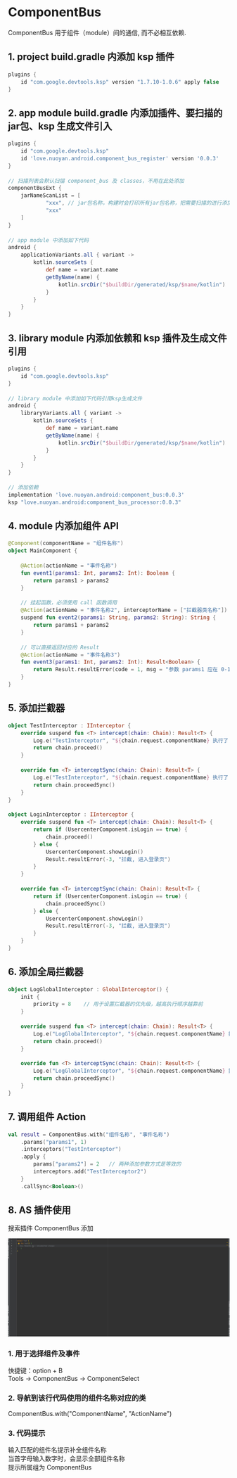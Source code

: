 # ComponentBus
ComponentBus 用于组件（module）间的通信, 而不必相互依赖.

## 1. project build.gradle 内添加 ksp 插件
```groovy
plugins {
    id "com.google.devtools.ksp" version "1.7.10-1.0.6" apply false
}
```

## 2. app module build.gradle 内添加插件、要扫描的jar包、ksp 生成文件引入
```groovy
plugins {
    id "com.google.devtools.ksp"
    id 'love.nuoyan.android.component_bus_register' version '0.0.3'
}

// 扫描列表会默认扫描 component_bus 及 classes，不用在此处添加
componentBusExt {
    jarNameScanList = [
            "xxx", // jar包名称，构建时会打印所有jar包名称，把需要扫描的进行添加(jar内包含拦截器或组件API)
            "xxx"
    ]
}

// app module 中添加如下代码
android {
    applicationVariants.all { variant ->
        kotlin.sourceSets {
            def name = variant.name
            getByName(name) {
                kotlin.srcDir("$buildDir/generated/ksp/$name/kotlin")
            }
        }
    }
}

```

## 3. library module 内添加依赖和 ksp 插件及生成文件引用
```groovy
plugins {
    id "com.google.devtools.ksp"
}

// library module 中添加如下代码引用ksp生成文件
android {
    libraryVariants.all { variant ->
        kotlin.sourceSets {
            def name = variant.name
            getByName(name) {
                kotlin.srcDir("$buildDir/generated/ksp/$name/kotlin")
            }
        }
    }
}

// 添加依赖
implementation 'love.nuoyan.android:component_bus:0.0.3'
ksp "love.nuoyan.android:component_bus_processor:0.0.3"
```

## 4. module 内添加组件 API
```kotlin
@Component(componentName = "组件名称")
object MainComponent {

    @Action(actionName = "事件名称")
    fun event1(params1: Int, params2: Int): Boolean {
        return params1 > params2
    }

    // 挂起函数，必须使用 call 函数调用
    @Action(actionName = "事件名称2", interceptorName = ["拦截器类名称"])
    suspend fun event2(params1: String, params2: String): String {
        return params1 + params2
    }

    // 可以直接返回对应的 Result
    @Action(actionName = "事件名称3")
    fun event3(params1: Int, params2: Int): Result<Boolean> {
        return Result.resultError(code = 1, msg = "参数 params1 应在 0-10 之间")
    }
}
```

## 5. 添加拦截器
```kotlin
object TestInterceptor : IInterceptor {
    override suspend fun <T> intercept(chain: Chain): Result<T> {
        Log.e("TestInterceptor", "${chain.request.componentName} 执行了 TestInterceptor")
        return chain.proceed()
    }

    override fun <T> interceptSync(chain: Chain): Result<T> {
        Log.e("TestInterceptor", "${chain.request.componentName} 执行了 TestInterceptor Sync")
        return chain.proceedSync()
    }
}

object LoginInterceptor : IInterceptor {
    override suspend fun <T> intercept(chain: Chain): Result<T> {
        return if (UsercenterComponent.isLogin == true) {
            chain.proceed()
        } else {
            UsercenterComponent.showLogin()
            Result.resultError(-3, "拦截, 进入登录页")
        }
    }

    override fun <T> interceptSync(chain: Chain): Result<T> {
        return if (UsercenterComponent.isLogin == true) {
            chain.proceedSync()
        } else {
            UsercenterComponent.showLogin()
            Result.resultError(-3, "拦截, 进入登录页")
        }
    }
}
```

## 6. 添加全局拦截器
```kotlin
object LogGlobalInterceptor : GlobalInterceptor() {
    init {
        priority = 8    // 用于设置拦截器的优先级，越高执行顺序越靠前
    }
    
    override suspend fun <T> intercept(chain: Chain): Result<T> {
        Log.e("LogGlobalInterceptor", "${chain.request.componentName} 执行了 LogGlobalInterceptor 0")
        return chain.proceed()
    }

    override fun <T> interceptSync(chain: Chain): Result<T> {
        Log.e("LogGlobalInterceptor", "${chain.request.componentName} 执行了 LogGlobalInterceptor 0 Sync")
        return chain.proceedSync()
    }
}
```

## 7. 调用组件 Action
```kotlin
val result = ComponentBus.with("组件名称", "事件名称")
    .params("params1", 1)
    .interceptors("TestInterceptor")
    .apply {
        params["params2"] = 2   // 两种添加参数方式是等效的
        interceptors.add("TestInterceptor2") 
    }
    .callSync<Boolean>()
```

## 8. AS 插件使用
搜索插件 ComponentBus 添加

![img.png](ComponentBusPlugin.gif)

### 1. 用于选择组件及事件
快捷键：option + B  
Tools -> ComponentBus -> ComponentSelect

### 2. 导航到该行代码使用的组件名称对应的类
ComponentBus.with("ComponentName", "ActionName")

### 3. 代码提示
输入匹配的组件名提示补全组件名称  
当首字母输入数字时，会显示全部组件名称  
提示所属组为 ComponentBus  
